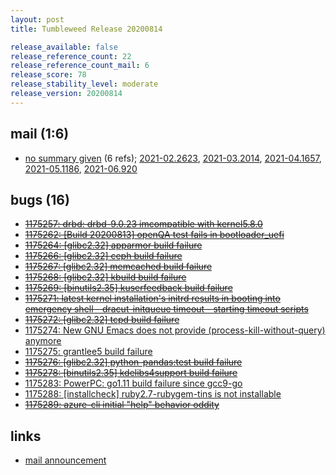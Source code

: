 ```yaml
---
layout: post
title: Tumbleweed Release 20200814

release_available: false
release_reference_count: 22
release_reference_count_mail: 6
release_score: 78
release_stability_level: moderate
release_version: 20200814
---
```


## mail (1:6)

- [no summary given](https://github.com/boombatower/tumbleweed-review/issues/10) (6 refs); [2021-02.2623](https://github.com/boombatower/tumbleweed-review/issues/10), [2021-03.2014](https://github.com/boombatower/tumbleweed-review/issues/10), [2021-04.1657](https://github.com/boombatower/tumbleweed-review/issues/10), [2021-05.1186](https://github.com/boombatower/tumbleweed-review/issues/10), [2021-06.920](https://github.com/boombatower/tumbleweed-review/issues/10)

## bugs (16)

<!--more-->

- ~~[1175257: drbd: drbd-9.0.23 imcompatible with kernel5.8.0](https://bugzilla.opensuse.org/show_bug.cgi?id=1175257)~~
- ~~[1175262: \[Build 20200813\] openQA test fails in bootloader_uefi](https://bugzilla.opensuse.org/show_bug.cgi?id=1175262)~~
- ~~[1175264: \[glibc2.32\] apparmor build failure](https://bugzilla.opensuse.org/show_bug.cgi?id=1175264)~~
- ~~[1175266: \[glibc2.32\] ceph build failure](https://bugzilla.opensuse.org/show_bug.cgi?id=1175266)~~
- ~~[1175267: \[glibc2.32\] memcached build failure](https://bugzilla.opensuse.org/show_bug.cgi?id=1175267)~~
- ~~[1175268: \[glibc2.32\] kbuild build failure](https://bugzilla.opensuse.org/show_bug.cgi?id=1175268)~~
- ~~[1175269: \[binutils2.35\] kuserfeedback build failure](https://bugzilla.opensuse.org/show_bug.cgi?id=1175269)~~
- ~~[1175271: latest kernel installation's initrd results in booting into emergency shell - dracut-initqueue timeout - starting timeout scripts](https://bugzilla.opensuse.org/show_bug.cgi?id=1175271)~~
- ~~[1175272: \[glibc2.32\] tcpd build failure](https://bugzilla.opensuse.org/show_bug.cgi?id=1175272)~~
- [1175274: New GNU Emacs does not provide (process-kill-without-query) anymore](https://bugzilla.opensuse.org/show_bug.cgi?id=1175274)
- [1175275: grantlee5 build failure](https://bugzilla.opensuse.org/show_bug.cgi?id=1175275)
- ~~[1175276: \[glibc2.32\] python-pandas:test build failure](https://bugzilla.opensuse.org/show_bug.cgi?id=1175276)~~
- ~~[1175278: \[binutils2.35\] kdelibs4support build failure](https://bugzilla.opensuse.org/show_bug.cgi?id=1175278)~~
- [1175283: PowerPC: go1.11 build failure since gcc9-go](https://bugzilla.opensuse.org/show_bug.cgi?id=1175283)
- [1175288: \[installcheck\] ruby2.7-rubygem-tins is not installable](https://bugzilla.opensuse.org/show_bug.cgi?id=1175288)
- ~~[1175289: azure-cli initial "help" behavior oddity](https://bugzilla.opensuse.org/show_bug.cgi?id=1175289)~~



## links

- [mail announcement](https://github.com/boombatower/tumbleweed-review/issues/10)

